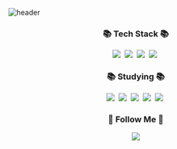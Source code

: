 ![header](https://capsule-render.vercel.app/api?type=waving&color=gradient&height=200&section=header&text=Welcome%20to%20my%20Github%20%F0%9F%A4%97)
<h3 align="center">📚 Tech Stack 📚</h3>
<p align="center">
  <img src="https://img.shields.io/badge/Java-007396?style=flat-square&logo=Java&logoColor=white"/></a>&nbsp
  <img src="https://img.shields.io/badge/Python-3766AB?style=flat-square&logo=Python&logoColor=white"/></a>&nbsp 
  <img src="https://img.shields.io/badge/SpringBoot-6DB33F?style=flat-square&logo=SpringBoot&logoColor=white"/></a>&nbsp 
  <img src="https://img.shields.io/badge/JPA-9B1D20?style=flat-square&logo=Java&logoColor=white"/></a>&nbsp
  <br>
  
</p>
<h3 align="center">📚 Studying 📚</h3>
<p align="center">
  <img src="https://img.shields.io/badge/Postgresql-4169E1?style=flat-square&logo=Postgresql&logoColor=white"/></a>&nbsp
  <img src="https://img.shields.io/badge/Redis-DC382D?style=flat-square&logo=Redis&logoColor=white"/></a>&nbsp
  <img src="https://img.shields.io/badge/Kotlin-7F52FF?style=flat-square&logo=Kotlin&logoColor=white"/></a>&nbsp
  <img src="https://img.shields.io/badge/AWS-232F3E?style=flat-square&logo=AmazonAWS&logoColor=white"/></a>&nbsp
  <img src="https://img.shields.io/badge/Docker-2496ED?style=flat-square&logo=Docker&logoColor=white"/></a>&nbsp
</p>

<h3 align="center">🌈 Follow Me 🌈</h3>
<p align="center">
  <a href="mailto:ryrymel35@gmail.com"><img src="https://img.shields.io/badge/Gmail-d14836?style=flat-square&logo=Gmail&logoColor=white&link=ryrymel35@gmail.com"/></a>
</p>

